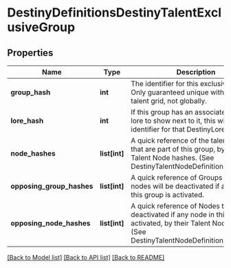# DestinyDefinitionsDestinyTalentExclusiveGroup

## Properties
Name | Type | Description | Notes
------------ | ------------- | ------------- | -------------
**group_hash** | **int** | The identifier for this exclusive group.  Only guaranteed unique within the talent grid, not globally. | [optional] 
**lore_hash** | **int** | If this group has an associated piece of lore to show next to it, this will be the identifier for that DestinyLoreDefinition. | [optional] 
**node_hashes** | **list[int]** | A quick reference of the talent nodes that are part of this group, by their Talent Node hashes.  (See DestinyTalentNodeDefinition.nodeHash) | [optional] 
**opposing_group_hashes** | **list[int]** | A quick reference of Groups whose nodes will be deactivated if any node in this group is activated. | [optional] 
**opposing_node_hashes** | **list[int]** | A quick reference of Nodes that will be deactivated if any node in this group is activated, by  their Talent Node hashes. (See DestinyTalentNodeDefinition.nodeHash) | [optional] 

[[Back to Model list]](../README.md#documentation-for-models) [[Back to API list]](../README.md#documentation-for-api-endpoints) [[Back to README]](../README.md)


